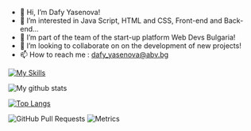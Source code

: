 - 👋 Hi, I’m Dafy Yasenova!
- 👀 I’m interested in Java Script, HTML and CSS, Front-end and Back-end...
- 🌱 I’m part of the team of the start-up platform Web Devs Bulgaria!
- 💞️ I’m looking to collaborate on on the development of new projects!
- 📫 How to reach me :
dafy_yasenova@abv.bg


[![My Skills](https://skillicons.dev/icons?i=js,vscode,react,html,css,nodejs,expressjs,mongodb,postman,postgres,git,angular,sass,ts,docker,handelbars,jwt,jira,nodemoon,tailwind)](https://skillicons.dev)

 <img align="center" src="https://github-readme-streak-stats.herokuapp.com?user=DafyYasenova&theme=vue-dark&hide_border=true&date_format=M%20j%5B%2C%20Y%5D" alt="My github stats" />

[![Top Langs](https://github-readme-stats.vercel.app/api/top-langs/?username=DafyYasenova&layout=compact&theme=tokyonight)](https://github.com/DafyYasenova/github-readme-stats)

![GitHub Pull Requests](https://github-readme-stats.vercel.app/api?username=DafyYasenova&show_icons=true&hide=issues,contribs&count_private=true)
![Metrics](https://metrics.lecoq.io/DafyYasenova?template=classic&base.activity=0&base.community=0&base.repositories=0&base.metadata=0&plugin=prs&plugin.prs=true)



